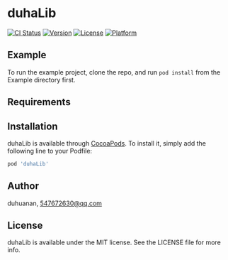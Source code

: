 # duhaLib

[![CI Status](https://img.shields.io/travis/duhuanan/duhaLib.svg?style=flat)](https://travis-ci.org/duhuanan/duhaLib)
[![Version](https://img.shields.io/cocoapods/v/duhaLib.svg?style=flat)](https://cocoapods.org/pods/duhaLib)
[![License](https://img.shields.io/cocoapods/l/duhaLib.svg?style=flat)](https://cocoapods.org/pods/duhaLib)
[![Platform](https://img.shields.io/cocoapods/p/duhaLib.svg?style=flat)](https://cocoapods.org/pods/duhaLib)

## Example

To run the example project, clone the repo, and run `pod install` from the Example directory first.

## Requirements

## Installation

duhaLib is available through [CocoaPods](https://cocoapods.org). To install
it, simply add the following line to your Podfile:

```ruby
pod 'duhaLib'
```

## Author

duhuanan, 547672630@qq.com

## License

duhaLib is available under the MIT license. See the LICENSE file for more info.

